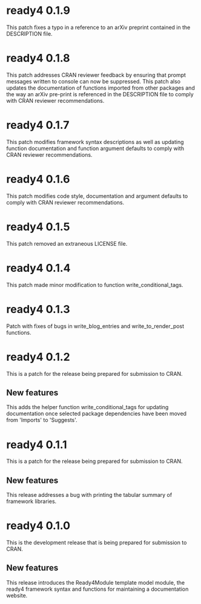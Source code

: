 # ready4 0.1.9
This patch fixes a typo in a reference to an arXiv preprint contained in the DESCRIPTION file.

# ready4 0.1.8
This patch addresses CRAN reviewer feedback by ensuring that prompt messages written to console can now be suppressed. This patch also updates the documentation of functions imported from other packages and the way an arXiv pre-print is referenced in the DESCRIPTION file to comply with CRAN reviewer recommendations.

# ready4 0.1.7
This patch modifies framework syntax descriptions as well as updating function documentation and function argument defaults to comply with CRAN reviewer recommendations.

# ready4 0.1.6
This patch modifies code style, documentation and argument defaults to comply with CRAN reviewer recommendations.

# ready4 0.1.5
This patch removed an extraneous LICENSE file.

# ready4 0.1.4
This patch made minor modification to function write_conditional_tags.

# ready4 0.1.3

Patch with fixes of bugs in write_blog_entries and write_to_render_post functions.

# ready4 0.1.2

This is a patch for the release being prepared for submission to CRAN.

## New features

This adds the helper function write_conditional_tags for updating documentation once selected package dependencies have been moved from 'Imports' to 'Suggests'.

# ready4 0.1.1
This is a patch for the release being prepared for submission to CRAN.

## New features

This release addresses a bug with printing the tabular summary of framework libraries.

# ready4 0.1.0

This is the development release that is being prepared for submission to CRAN.

## New features

This release introduces the Ready4Module template model module, the ready4 framework syntax and functions for maintaining a documentation website.

